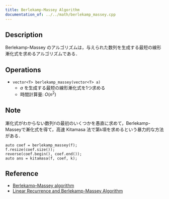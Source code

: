```yaml
---
title: Berlekamp-Massey Algorithm
documentation_of: ../../math/berlekamp_massey.cpp
---
```


## Description

Berlekamp-Massey のアルゴリズムは，与えられた数列を生成する最短の線形漸化式を求めるアルゴリズムである．

## Operations

- `vector<T> berlekamp_massey(vector<T> a)`
    - $a$ を生成する最短の線形漸化式を1つ求める
    - 時間計算量: $O(n^2)$

## Note

漸化式がわからない数列`f`の最初のいくつかを愚直に求めて，Berlekamp-Masseyで漸化式を得て，高速 Kitamasa 法で第`k`項を求めるという暴力的な方法がある．

```
auto coef = berlekamp_massey(f);
f.resize(coef.size());
reverse(coef.begin(), coef.end());
auto ans = kitamasa(f, coef, k);
```


## Reference

- [Berlekamp–Massey algorithm](https://en.wikipedia.org/wiki/Berlekamp%E2%80%93Massey_algorithm)
- [Linear Recurrence and Berlekamp-Massey Algorithm](https://codeforces.com/blog/entry/61306?f0a28=1)